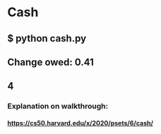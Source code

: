 # Cash

## $ python cash.py
## Change owed: 0.41
## 4

### Explanation on walkthrough:

#### https://cs50.harvard.edu/x/2020/psets/6/cash/
